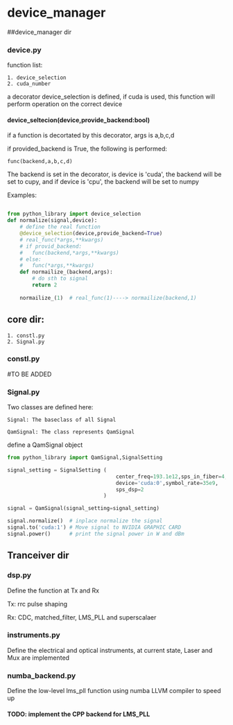 # device_manager

##device_manager dir 

### device.py

function list:
    
    1. device_selection
    2. cuda_number


a decorator device_selection is defined, if cuda is used, this function will perform operation on the correct device 

#### device_seltecion(device,provide_backend:bool)
if a function is decortated by this decorator, args is a,b,c,d

if provided_backend is True, the following is performed:

    func(backend,a,b,c,d)

The backend is set in the decorator, is device is 'cuda', the backend will be 
set to cupy, and if device is 'cpu', the backend will be set to numpy

Examples:
```python

from python_library import device_selection
def normalize(signal,device):
    # define the real function
    @device_selection(device,provide_backend=True)
    # real_func(*args,**kwargs)
    # if provid_backend:
    #   func(backend,*args,**kwargs)
    # else:
    #   func(*args,**kwargs)
    def normailize_(backend,args):
        # do sth to signal
        return 2
    
    normailize_(1)  # real_func(1)----> normailize(backend,1)
```
## core dir:
    1. constl.py
    2. Signal.py

### constl.py
#TO BE ADDED

### Signal.py
Two classes are defined here:
    
    Signal: The baseclass of all Signal

    QamSignal: The class represents QamSignal

define a QamSignal object

```python
from python_library import QamSignal,SignalSetting

signal_setting = SignalSetting (
                                   center_freq=193.1e12,sps_in_fiber=4,
                                   device='cuda:0',symbol_rate=35e9,
                                   sps_dsp=2     
                               )

signal = QamSignal(signal_setting=signal_setting)

signal.normalize()  # inplace normalize the signal
signal.to('cuda:1') # Move signal to NVIDIA GRAPHIC CARD
signal.power()      # print the signal power in W and dBm

```
## Tranceiver dir
### dsp.py
Define the function at Tx and Rx

Tx: rrc pulse shaping 

Rx: CDC, matched_filter, LMS_PLL and superscalaer
### instruments.py
Define the electrical and optical instruments, at current state, Laser and Mux are implemented

### numba_backend.py

Define the low-level lms_pll function using numba LLVM compiler to speed up

#### TODO: implement the CPP backend for LMS_PLL